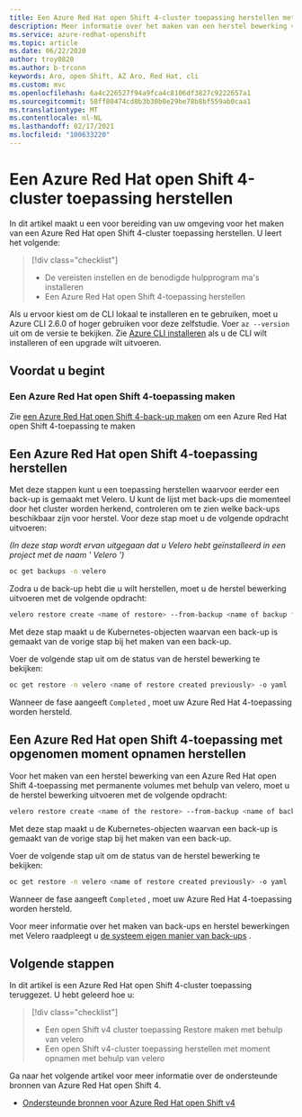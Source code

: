 ```yaml
---
title: Een Azure Red Hat open Shift 4-cluster toepassing herstellen met behulp van velero
description: Meer informatie over het maken van een herstel bewerking van uw Azure Red Hat open Shift-cluster toepassingen met velero
ms.service: azure-redhat-openshift
ms.topic: article
ms.date: 06/22/2020
author: troy0820
ms.author: b-trconn
keywords: Aro, open Shift, AZ Aro, Red Hat, cli
ms.custom: mvc
ms.openlocfilehash: 6a4c226527f94a9fca4c8106df3827c9222657a1
ms.sourcegitcommit: 58ff80474cd8b3b30b0e29be78b8bf559ab0caa1
ms.translationtype: MT
ms.contentlocale: nl-NL
ms.lasthandoff: 02/17/2021
ms.locfileid: "100633220"
---
```

# <a name="create-an-azure-red-hat-openshift-4-cluster-application-restore"></a>Een Azure Red Hat open Shift 4-cluster toepassing herstellen

In dit artikel maakt u een voor bereiding van uw omgeving voor het maken van een Azure Red Hat open Shift 4-cluster toepassing herstellen. U leert het volgende:

> [!div class="checklist"]
> * De vereisten instellen en de benodigde hulpprogram ma's installeren
> * Een Azure Red Hat open Shift 4-toepassing herstellen

Als u ervoor kiest om de CLI lokaal te installeren en te gebruiken, moet u Azure CLI 2.6.0 of hoger gebruiken voor deze zelfstudie. Voer `az --version` uit om de versie te bekijken. Zie [Azure CLI installeren](/cli/azure/install-azure-cli?view=azure-cli-latest) als u de CLI wilt installeren of een upgrade wilt uitvoeren.

## <a name="before-you-begin"></a>Voordat u begint

### <a name="create-an-azure-red-hat-openshift-4-application-backup"></a>Een Azure Red Hat open Shift 4-toepassing maken

Zie [een Azure Red Hat open Shift 4-back-up maken](./howto-create-a-backup.md) om een Azure Red Hat open Shift 4-toepassing te maken

## <a name="restore-an-azure-red-hat-openshift-4-application"></a>Een Azure Red Hat open Shift 4-toepassing herstellen

Met deze stappen kunt u een toepassing herstellen waarvoor eerder een back-up is gemaakt met Velero.
U kunt de lijst met back-ups die momenteel door het cluster worden herkend, controleren om te zien welke back-ups beschikbaar zijn voor herstel.  Voor deze stap moet u de volgende opdracht uitvoeren:

_(In deze stap wordt ervan uitgegaan dat u Velero hebt geïnstalleerd in een project met de naam ' Velero ')_

```bash
oc get backups -n velero
```

Zodra u de back-up hebt die u wilt herstellen, moet u de herstel bewerking uitvoeren met de volgende opdracht:

```bash
velero restore create <name of restore> --from-backup <name of backup from above output list>
```

Met deze stap maakt u de Kubernetes-objecten waarvan een back-up is gemaakt van de vorige stap bij het maken van een back-up.

Voer de volgende stap uit om de status van de herstel bewerking te bekijken:

```bash
oc get restore -n velero <name of restore created previously> -o yaml
```
Wanneer de fase aangeeft `Completed` , moet uw Azure Red Hat 4-toepassing worden hersteld.

## <a name="restore-an-azure-red-hat-openshift-4-application-with-included-snapshots"></a>Een Azure Red Hat open Shift 4-toepassing met opgenomen moment opnamen herstellen


Voor het maken van een herstel bewerking van een Azure Red Hat open Shift 4-toepassing met permanente volumes met behulp van velero, moet u de herstel bewerking uitvoeren met de volgende opdracht:

```bash
velero restore create <name of the restore> --from-backup <name of backup from above output list> --exclude-resources="nodes,events,events.events.k8s.io,backups.ark.heptio.com,backups.velero.io,restores.ark.heptio.com,restores.velero.io"
```
Met deze stap maakt u de Kubernetes-objecten waarvan een back-up is gemaakt van de vorige stap bij het maken van een back-up.

Voer de volgende stap uit om de status van de herstel bewerking te bekijken:

```bash
oc get restore -n velero <name of restore created previously> -o yaml
```
Wanneer de fase aangeeft `Completed` , moet uw Azure Red Hat 4-toepassing worden hersteld.

Voor meer informatie over het maken van back-ups en herstel bewerkingen met Velero raadpleegt u [de systeem eigen manier van back-ups](https://www.openshift.com/blog/backup-openshift-resources-the-native-way) .

## <a name="next-steps"></a>Volgende stappen

In dit artikel is een Azure Red Hat open Shift 4-cluster toepassing teruggezet. U hebt geleerd hoe u:

> [!div class="checklist"]
> * Een open Shift v4 cluster toepassing Restore maken met behulp van velero
> * Een open Shift v4-cluster toepassing herstellen met moment opnamen met behulp van velero


Ga naar het volgende artikel voor meer informatie over de ondersteunde bronnen van Azure Red Hat open Shift 4.

* [Ondersteunde bronnen voor Azure Red Hat open Shift v4](supported-resources.md)